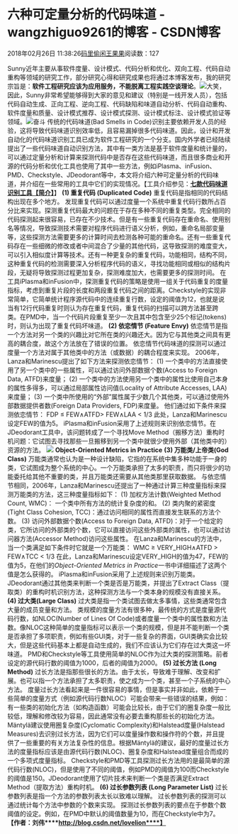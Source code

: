 
# 六种可定量分析的代码味道 - wangzhiguo9261的博客 - CSDN博客


2018年02月26日 11:38:26[码里偷闲王果果](https://me.csdn.net/wangzhiguo9261)阅读数：127


Sunny近年主要从事软件度量、设计模式、代码分析和优化、双向工程、代码自动重构等领域的研究工作，部分研究心得和研究成果也将通过本博客发布，我的研究宗旨是：**软件工程研究应该为应用服务，不能脱离工程实践空谈理论**。![大笑](http://static.blog.csdn.net/xheditor/xheditor_emot/default/laugh.gif)，因此，Sunny非常希望能够得到大家的意见和建议（特别是一线开发人员），包括代码自动生成、正向工程、逆向工程、代码缺陷和味道自动分析、代码自动重构、软件度量和质量、设计模式推荐、设计模式探测、设计模式标注、设计模式验证等领域。![奋斗](http://static.blog.csdn.net/xheditor/xheditor_emot/default/struggle.gif)
传统的代码味道(Bad Smells in Code)识别主要依赖开发人员的经验，这将导致代码味道识别效率低，且容易漏掉很多代码味道。因此，设计和开发自动化的代码味道识别工具已成为软件工程研究的一个分支。国内外学者已经陆续提出了一些代码味道自动识别方法，其中有一类方法是基于软件度量和统计量的，可以通过定量分析和计算来探测代码中是否存在这些代码味道，而且很多商业和开源的代码分析和优化工具也使用了其中一些方法，例如iPlasma、inFusion、PMD、Checkstyle、JDeodorant等中，本文将介绍六种可定量分析的代码味道，并介绍在一些常用的工具中它们的实现情况。【工具介绍参见：**[七款代码味道识别工具【简介】](http://blog.csdn.net/lovelion/article/details/18467149)**】
**(1) 重复代码 (Duplicated Code)**
重复代码是指相同的代码结构出现在多个地方。
发现重复代码可以通过度量一个系统中重复代码行数所占百分比来实现。探测重复代码最大的问题在于存在多种不同的重复类型。完全相同的代码探测起来很容易，已存在不少技术。但是有一些重复代码存在重命名、使用别名等情况，导致探测技术需要对程序代码进行语义分析，例如，重命名局部变量等，这些探测方法需要更多的计算时间去检测各种可能的重命名。还有一些重复代码存在一些细微的修改或者中间混合了少量的其他代码，这导致探测的难度变大，可以引入相似度计算等技术。还有一种更复杂的重复代码，功能相同，结构不同，这种重复代码的检测需要深入分析程序代码的语义，寻找功能相同或相似的结构片段，无疑将导致探测过程更加复杂，探测难度加大，也需要更多的探测时间。
在工具iPlasma和inFusion中，探测重复代码的策略是使用一组关于代码重复的度量指标，考虑到重复片段的长度和两段重复代码之间的距离。Checkstyle的实现非常简单，它简单统计程序源代码中的连续重复行数，设定的阈值为12，也就是说当有12行代码重复时则认为存在重复代码，重复代码的扫描可以跨方法甚至跨类。在PMD中，当一个代码片段重复至少一次且其中包含至少25个标记(tokens)时，则认为出现了重复代码坏味道。
**(2) 依恋情节 (Feature Envy)**
依恋情节是指一个方法对另一个类的兴趣比对它所在类的兴趣还大。因为它与其他类之间具有更高的耦合度，故这个方法放在了错误的位置。
依恋情节代码味道的探测可以通过度量一个方法对属于其他类中的方法（或数据）的耦合程度来实现。
2006年，Lanza和Marinescu提出了如下方法来探测依恋情节：
(1) 一个类中的方法直接使用了另一个类中的一些属性，可以通过访问外部数据个数(Access to Foreign Data, ATFD)来度量；
(2) 一个类中的方法使用另一个类中的属性比使用自己本身的属性多得多，可以通过局部属性访问值(Locality of Attribute Accesses, LAA)来度量；
(3) 一个类中所使用的“外部”属性属于少数几个其他类，可以通过使用外部数据提供者数(Foreign Data Providers, FDP)来度量。
他们通过如下条件来探测依恋情节：
FDP ≤ FEW∧ATFD> FEW∧LAA < 1/3
此处，Lanza和Marinescu设定FEW的值为5。
iPlasma和inFusion采用了上述规则来识别依恋情节。在JDeodorant工具中，该问题转成了一个寻找Move Method（搬移方法）重构时机问题：它试图去寻找那些一旦搬移到另一个类中就很少使用外部（其他类中的）资源的方法。
![](https://img-blog.csdn.net/20140206001510468)
**Object-Oriented Metrics in Practice**
**(3) 万能类/上帝类(God Class)**
万能类通常也认为是一种设计缺陷，它指的在系统中集多种功能于一身的类，它试图成为整个系统的中心。一个万能类承担了太多的职责，而只将很少的功能委托给其他不重要的类，并且万能类还需要从其他类那里获取数据。
与依恋情节相同，2006年，Lanza和Marinescu还提出了一种通过计算三种度量指标来探测万能类的方法，这三种度量指标如下：
(1) 加权方法计数(Weighted Method Count, WMC)： 一个类中所有方法的统计复杂度的和。
(2) 类内聚的紧密度(Tight Class Cohesion, TCC)：通过访问相同的属性而直接发生联系的方法个数。
(3) 访问外部数据个数(Access to Foreign Data, ATFD)：对于一个给定的类，它所访问的外部类的个数，它可以直接访问这些外部类的属性，也可以通过访问器方法(Accessor Method)访问这些属性。
在Lanza和Marinescu的方法中，当一个类满足如下条件时它就是一个万能类：
WMC ≥ VERY_HIGH∧ATFD > FEW∧TCC < 1/3
在此，Lanza和Marinescu设定VERY_HIGH的值为47，FEW的值为5，在他们的*Object-Oriented Metrics in Practice*一书中详细描述了这两个值是怎么获得的。
iPlasma和inFusion采用了上述规则来识别万能类。JDeodorant通过其他类来判断一个类是否是万能类，并提出了Extract Class（提取类）的重构时机识别方法，这种探测方法与一个类本身的规模没有直接关系。
**(4) 过大类(Large Class)**
过大类是指一个类试图去做太多事情，这些类通常包含大量的成员变量和方法。
类规模的度量方法有很多种，最传统的方式是度量源代码行数，如NLOC(Number of Lines Of Code)或者度量一个类中的属性数和方法数。像NLOC这种简单的度量指标可以表示一个类的规模，但是并不能判断一个类是否承担了多项职责，例如有些GUI类，对于一些复杂的界面，GUI类确实会比较大，但是这些代码基本上都是自动生成的，我们不应该认为它们存在过大类这一坏味道。
PMD和Checkstyle等工具使用简单的NLOC作为过大类的探测策略。前者设定的源代码行数的阈值为1000，后者的阈值为2000。
**(5) 过长方法 (Long Method)**
过长方法是指那些很长的方法。由于太长，导致难于理解、改变和扩展。也可以指一个方法承担了太多职责，使之成为一个类，甚至一个子系统的中心方法。
度量过长方法看起来是一件很容易的事情，但是事实并非如此，依赖于一些简单的度量方式（例如源代码行数NLOC）可能会带来一些错误的结果，例如：有一些类的初始化方法（如构造函数）可能会比较长，由于它们的圈复杂度一般比较低，理解和修改较为容易，因此通常没有必要去重构那些长的初始化方法。Mäntylä建议使用圈复杂度(Cyclomatic Complexity)和Halstead度量(Halstead Measures)去识别过长方法，因为它们可以度量操作数和操作符的个数，并且提供了一些重要的有关方法复杂性的信息。根据Mäntylä的建议，最好的度量过长方法的度量指标应该是由源代码行数(NLOC)、圈复杂度和Halstead度量组合而成的一个多项式度量指标。
Checkstyle和PMD等工具探测过长方法用的是最简单的源代码行数(NLOC)，但是使用了不同的阈值，例如PMD的阈值为100而Checkstyle的阈值是150。JDeodorant使用了切片技术来判断一个类是否满足Extract Method（提取方法）重构时机。
**(6) 过长参数列表 (Long Parameter List)**
过长参数列表是指一个方法的参数列表太长以致难以理解。
过长参数列表的探测可以通过统计每个方法中参数的个数来实现。 探测过长参数列表的要点在于参数个数阈值的设定。例如，在PMD中默认的阈值数量为10，而在Checkstyle中为7。
**【作者：刘伟****http://blog.csdn.net/lovelion****】**

